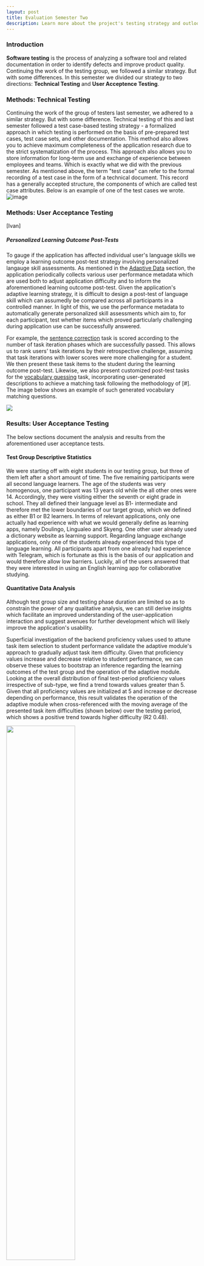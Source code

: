 ```yaml
---
layout: post
title: Evaluation Semester Two
description: Learn more about the project's testing strategy and outlook from the second semester.
---
```

### Introduction
**Software testing** is the process of analyzing a software tool and related documentation in order to identify defects and improve product quality.
Continuing the work of the testing group, we followed a similar strategy. But with some differences. In this semester we divided our strategy to two directions: **Technical Testing** and **User Acceptence Testing**.
### Methods: Technical Testing
Continuing the work of the group of testers last semester, we adhered to a similar strategy. But with some difference.
Technical testing of this and last semester followed a test case-based testing strategy - a formalized approach in which testing is performed on the basis of pre-prepared test cases, test case sets, and other documentation. This method also allows you to achieve maximum completeness of the application research due to the strict systematization of the process.
This approach also allows you to store information for long-term use and exchange of experience between employees and teams. Which is exactly what we did with the previous semester.
As mentioned above, the term "test case" can refer to the formal recording of a test case in the form of a technical document. This record has a generally accepted structure, the components of which are called test case attributes. Below is an example of one of the test cases we wrote.
![image](https://user-images.githubusercontent.com/57707401/111073452-06b48780-84df-11eb-886a-c956751c1bb2.png)

### Methods: User Acceptance Testing
[Ivan]

##### Personalized Learning Outcome Post-Tests

To gauge if the application has affected individual user's language skills we employ a learning outcome post-test strategy involving personalized langauge skill assessments. As mentioned in the [Adaptive Data]() section, the application periodically collects various user performance metadata which are used both to adjust application difficulty and to inform the aforementioned learning outcome post-test. Given the application's adaptive learning strategy, it is difficult to design a post-test of language skill which can assumedly be compared across all participants in a controlled manner. In light of this, we use the performance metadata to automatically generate personalized skill assessments which aim to, for each participant, test whether items which proved particularly challenging during application use can be successfully answered.

For example, the [sentence correction]() task is scored according to the number of task iteration phases which are successfully passed. This allows us to rank users' task iterations by their retrospective challenge, assuming that task iterations with lower scores were more challenging for a student. We then present these task items to the student during the learning outcome post-test. Likewise, we also present customized post-test tasks for the [vocabulary guessing]() task, incorporating user-generated descriptions to achieve a matching task following the methodology of [#]. The image below shows an example of such generated vocabulary matching questions.

<img class="center" src="{{ '' | absolute_url }}/assets/images/vocab-quiz-generated.png">

### Results: User Acceptance Testing

The below sections document the analysis and results from the aforementioned user acceptance tests.

#### Test Group Descriptive Statistics

We were starting off with eight students in our testing group, but three of them left after a short amount of time. The five remaining participants were all second language learners. The age of the students was very homogenous, one participant was 13 years old while the all other ones were 14. Accordingly, they were visiting either the seventh or eight grade in school. They all defined their language level as B1- intermediate and therefore met the lower boundaries of our target group, which we defined as either B1 or B2 learners. 
In terms of relevant applications, only one actually had experience with what we would generally define as learning apps, namely Doulingo, Lingualeo and Skyeng. One other user already used a dictionary website as learning support. Regarding language exchange applications, only one of the students already experienced this type of language learning. All participants apart from one already had experience with Telegram, which is fortunate as this is the basis of our application and would therefore allow low barriers. Luckily, all of the users answered that they were interested in using an English learning app for collaborative studying. 

#### Quantitative Data Analysis

Although test group size and testing phase duration are limited so as to constrain the power of any qualitative analysis, we can still derive insights which facilitate an improved understanding of the user-application interaction and suggest avenues for further development which will likely improve the application's usability.

Superficial investigation of the backend proficiency values used to attune task item selection to student performance validate the adaptive module's approach to gradually adjust task item difficulty. Given that proficiency values increase and decrease relative to student performance, we can observe these values to bootstrap an inference regarding the learning outcomes of the test group and the operation of the adaptive module.  Looking at the overall distribution of final test-period proficiency values irrespective of sub-type, we find a trend towards values greater than 5. Given that all proficiency values are initialized at 5 and increase or decrease depending on performance, this result validates the operation of the adaptive module when cross-referenced with the moving average of the presented task item difficulties (shown below) over the testing period, which shows a positive trend towards higher difficulty (R2 0.48).

<img class="center" style="width: 60%" src="{{ '' | absolute_url }}/assets/images/proficiency value density.png">

<img class="center" style="width: 80%" src="{{ '' | absolute_url }}/assets/images/vocab difficulty.png">

Additionally, given that we track [user performance]() vis-à-vis various task-specific data points, by visualizing these performance metrics over time we can intuit the behavior of the [adaptive module]() relative to user performance. Figure [#] shows [sentence correction]() task data for one user during the test period, with each unique data point representing a single task iteration, where task items sharing a grammatical sub-type are connected by color-coded lines.

<img class="center" style="width: 80%" src="{{ '' | absolute_url }}/assets/images/task duration over time.png">

This graph makes clear the relative duration of task items over time for this student, demonstrating that many task item sub-types, for example, sub-type 12 (subjunctive, pink line) first require significantly more time than by the end of the testing phase, suggesting that the user was able to improve their performance with this sub-type as measured by task duration. This single-user case study also suggests an avenue for further development, namely that a user be able to focus on a subset of sub-types in order to demonstrate proficiency improvements before moving onto other types of task items. While this user was presented with a variety of task sub-types via the adaptive module, allowing the user to selectively focus on only a few sub-types may improve learning outcomes for selected sub-types.

Regarding the [vocabulary guessing]() task, by visualizing the number of messages sent by non-elected users (i.e., the number of guesses) for words of each task iteration, we can identify those words which proved particularly-challenging for this test group to correctly guess or explain.

<img class="center" style="width: 80%" src="{{ '' | absolute_url }}/assets/images/vocab words num messages.png">

Nevertheless, it may be the case that words which required relatively more guesses do not correlate with our difficulty assumptions informing the [adaptive module](), therefore compromising the application's user model and implying that additional attention to user performance may be valuable to properly attune task selection to user proficiency. When visualizing expected word difficulty as determined by [neural network classification]() against number of guesses, we find that many words of expectedly low difficulty required relatively more guesses, and vice-versa. Given that the number of guesses is not incorporated into the adaptive module computations, which presently only consider the correct/incorrect status of a given task iteration, these data suggest that the adaptive module's ability to suggest appropriately-challenging task items could be improved by integrating the number of guesses as a relevant data source.

<img class="center" style="width: 80%" src="{{ '' | absolute_url }}/assets/images/vocab words difficulty.png">

Of final note are the aforementioned learning outcome post-tests, which are bespoke to each student based on previously-missed items. For a set of post-tests comprised of 20 questions each (10 sentence correction, 10 vocabulary matching), the median error rate is 1/20, ranging from 1/20 to 0/20. Although extremely limited, this result suggests that participants could make some learning progress relative to questions which were previously-challenging. It may be that the functionality for retrieving previous questions is more valuable to application features emphasizing spaced-repetition learning, which suggest one avenue for future development.

For additional visualizations and data not mentioned in this section, please refer to the [resources]() below.

#### Qualitative Data Analysis
We asked the learners to provide us some feedback on their experience with the application overall as well as with the individual tasks. Therefore we gave them the opportunity to fill out a questionnaire regarding their usage of the application. 

The first task, concerning sentence correction, was overall rated at a 6.75/10 by the users. While they liked the idea of the task, they would have wished the examples to be more fitting to what they already learned in school, for example more tasks concerning verb forms. When they hadn’t encountered a certain grammatical form in school yet, it seemed to be challenging to even complete this task. But apart from that, the learning progress they achieved by mastering the complex task was mentioned as a positive point. 

The second task, vocabulary guessing was rated at a 10/10. Accordingly, the feedback was exclusively positive. The focus group enjoyed the experienced autonomy and collaboration as well as the learning of new words. While the learners marked the task being quite easy as a positive point, it might be a take-away to enhance the difficulty to improve the learning process. 

The third task, discussion, was rated at a 6.5/10 by the learners. The feedback we gained was mostly focused on the high difficulty of the task for the learners and the need for confidence to participate in the discussion. Apart from that, they appreciated the opportunity to strengthen their language proficiency of this task as it was, in their opinion, the most challenging one. 

We specifically asked the users for their feedback on the newly displayed achievements, since this was a new feature we added this semester. The overall response was very positive, with the users seeing this as a fun feature to keep track of their achieved goals. On the other hand, one user felt like the propose of the achievements was not entirely clear to them. This might result from the times of testing being some days apart, so that the users were not able to actually develop a streak. Nonetheless it might be interesting to keep in mind. 

The overall feedback from the users was in general very positive. The students did  not only seem to enjoy the usage of the application, but also saw potential in future developments. 

Based on these useful remark, we can take multiple ideas into the future development of the application. First off, we should consider to adapt the difficulty of the tasks more to the actual proficiency of the specific user, as the vocabulary guessing seemed to be quite easy while the other two seemed quite challenging. Additionally it might be important to include more explanation on the achievement module. 

### Conclusions
Although our evaluations remain limited by the total number of participants, we were able to expand upon our previous semester's test methodologies with more quantitative data sources reflecting user performance, while also receiving additional valuable feedback which will help to improve the application. Notably, it is clear that further attention to application difficulty is needed, particularly the apparent simplicity of the vocabulary guessing task. Some application bugs still persist which can disrupt user experience. Finally, investigation of user performance presents several avenues for future feature development.

### Recommendations for Coming Semester
From the above analyses and discussion we derive several recommendations valuable to coming project iterations:

- Allow users to focus on a subset of task sub-types by improving the persistence of the path selection module.
- Integrate the number of vocabulary guessing task iterations guesses as a relevant variable used to adapt task difficulty.
- Repurpose the automated post-test generation logic for additional application features involving spaced-repetition.
- Attend to the difficulty of the sentence correction and vocabulary guessing task items to handle a broader range of user proficiencies.

### Resources
[Final Test Proficiency Distribution for Each Subtype]({{ '' | absolute_url }}/assets/images/hist.zip")

### References
[#] Vesselinov, R., & Grego, J. (2012). Duolingo effectiveness study. *City University of New York, USA,* 1-25
